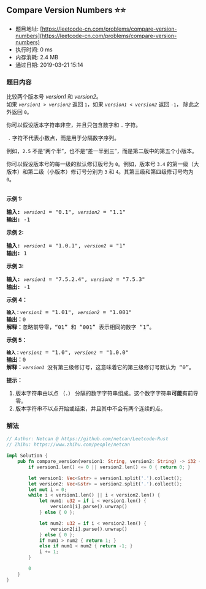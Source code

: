 ## Compare Version Numbers :star::star:
- 题目地址: [https://leetcode-cn.com/problems/compare-version-numbers](https://leetcode-cn.com/problems/compare-version-numbers)
- 执行时间: 0 ms 
- 内存消耗: 2.4 MB
- 通过日期: 2019-03-21 15:14

### 题目内容
<p>比较两个版本号 <em>version1 </em>和 <em>version2</em>。<br>
如果 <code><em>version1 </em>> <em>version2</em></code> 返回 <code>1</code>，如果 <code><em>version1 </em>< <em>version2</em></code> 返回 <code>-1</code>， 除此之外返回 <code>0</code>。</p>

<p>你可以假设版本字符串非空，并且只包含数字和 <code>.</code> 字符。</p>

<p> <code>.</code> 字符不代表小数点，而是用于分隔数字序列。</p>

<p>例如，<code>2.5</code> 不是“两个半”，也不是“差一半到三”，而是第二版中的第五个小版本。</p>

<p>你可以假设版本号的每一级的默认修订版号为 <code>0</code>。例如，版本号 <code>3.4</code> 的第一级（大版本）和第二级（小版本）修订号分别为 <code>3</code> 和 <code>4</code>。其第三级和第四级修订号均为 <code>0</code>。<br>
 </p>

<p><strong>示例 1:</strong></p>

<pre><strong>输入:</strong> <code><em>version1</em></code> = "0.1", <code><em>version2</em></code> = "1.1"
<strong>输出:</strong> -1</pre>

<p><strong>示例 2:</strong></p>

<pre><strong>输入: </strong><code><em>version1</em></code> = "1.0.1", <code><em>version2</em></code> = "1"
<strong>输出:</strong> 1</pre>

<p><strong>示例 3:</strong></p>

<pre><strong>输入:</strong> <code><em>version1</em></code> = "7.5.2.4", <code><em>version2</em></code> = "7.5.3"
<strong>输出:</strong> -1</pre>

<p><strong>示例 4：</strong></p>

<pre><code><strong>输入：</strong><em>version1</em></code> = "1.01", <code><em>version2</em></code> = "1.001"
<strong>输出：</strong>0
<strong>解释：</strong>忽略前导零，“01” 和 “001” 表示相同的数字 “1”。</pre>

<p><strong>示例 5：</strong></p>

<pre><code><strong>输入：</strong><em>version1</em></code> = "1.0", <code><em>version2</em></code> = "1.0.0"
<strong>输出：</strong>0
<strong>解释：</strong><code><em>version1 </em></code>没有第三级修订号，这意味着它的第三级修订号默认为 “0”。</pre>



<p><strong>提示：</strong></p>

<ol>
	<li>版本字符串由以点 （<code>.</code>） 分隔的数字字符串组成。这个数字字符串<strong>可能</strong>有前导零。</li>
	<li>版本字符串不以点开始或结束，并且其中不会有两个连续的点。</li>
</ol>


### 解法
```rust
// Author: Netcan @ https://github.com/netcan/Leetcode-Rust
// Zhihu: https://www.zhihu.com/people/netcan

impl Solution {
    pub fn compare_version(version1: String, version2: String) -> i32 {
        if version1.len() <= 0 || version2.len() <= 0 { return 0; }

        let version1: Vec<&str> = version1.split('.').collect();
        let version2: Vec<&str> = version2.split('.').collect();
        let mut i = 0;
        while i < version1.len() || i < version2.len() {
            let num1: u32 = if i < version1.len() {
                version1[i].parse().unwrap()
            } else { 0 };

            let num2: u32 = if i < version2.len() {
                version2[i].parse().unwrap()
            } else { 0 };
            if num1 > num2 { return 1; }
            else if num1 < num2 { return -1; }
            i += 1;
        }

        0
    }
}


```
